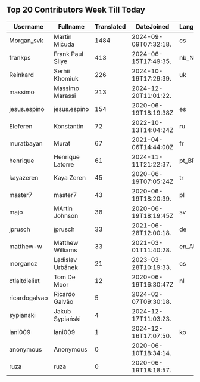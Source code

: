 ## Top 20 Contributors Week Till Today ##
|Username|Fullname|Translated|DateJoined|Language|
|--------|--------|----------|----------|-------|
|Morgan_svk|Martin Mičuda|1484|2024-09-09T07:32:18.|cs|
|frankps|Frank Paul Silye|413|2024-06-15T17:49:35.|nb_NO|
|Reinkard|Serhii Khomiuk|226|2024-10-19T17:29:39.|uk|
|massimo|Massimo Marassi|213|2024-12-20T11:01:22.||
|jesus.espino|jesus.espino|154|2020-06-19T18:19:38Z|es|
|Eleferen|Konstantin|72|2022-10-13T14:04:24Z|ru|
|muratbayan|Murat|67|2021-04-06T14:44:00Z|fr|
|henrique|Henrique Latorre|61|2024-11-11T21:22:37.|pt_BR|
|kayazeren|Kaya Zeren|45|2020-06-19T07:05:24Z|tr|
|master7|master7|43|2020-06-19T18:20:39.|pl|
|majo|MArtin Johnson|38|2020-06-19T18:19:45Z|sv|
|jprusch|jprusch|33|2021-06-28T12:00:18.|de|
|matthew-w|Matthew Williams|33|2021-03-01T11:40:28.|en_AU|
|morgancz|Ladislav Urbánek|21|2023-03-28T10:19:33.|cs|
|ctlaltdieliet|Tom De Moor|12|2020-06-19T16:30:47Z|nl|
|ricardogalvao|Ricardo Galvão|5|2024-02-07T09:30:18.||
|sypianski|Jakub Sypiański|4|2024-12-17T11:03:23.||
|lani009|lani009|1|2024-12-16T17:07:50.|ko|
|anonymous|Anonymous|0|2020-06-10T18:34:14.||
|ruza|ruza|0|2020-06-19T18:18:57.||
